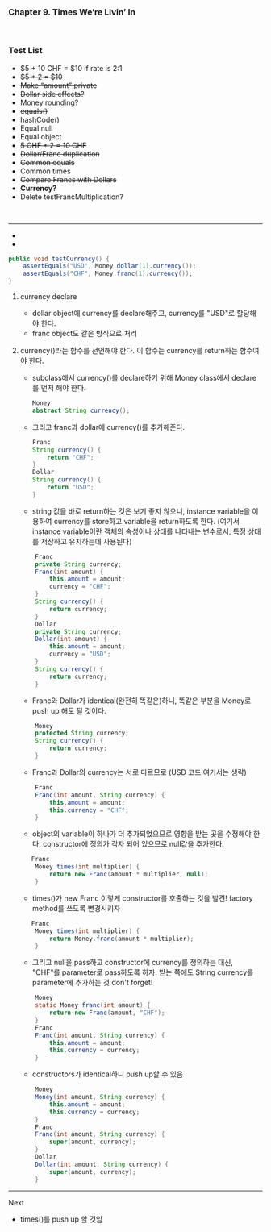 ### Chapter 9. Times We’re Livin’ In
<br>

### Test List
- $5 + 10 CHF = $10 if rate is 2:1
- ~~$5 * 2 = $10~~
- ~~Make “amount” private~~
- ~~Dollar side effects?~~
- Money rounding?
- ~~equals()~~
- hashCode()
- Equal null
- Equal object
- ~~5 CHF * 2 = 10 CHF~~
- ~~Dollar/Franc duplication~~
- ~~Common equals~~
- Common times
- ~~Compare Francs with Dollars~~
- **Currency?**
- Delete testFrancMultiplication?

<br>

---  
- 
- 

```java
public void testCurrency() {
    assertEquals("USD", Money.dollar(1).currency());
    assertEquals("CHF", Money.franc(1).currency());
}
```
  1. currency declare
       - dollar object에 currency를 declare해주고, currency를 "USD"로 할당해야 한다. 
       - franc object도 같은 방식으로 처리
  
  2. currency()라는 함수를 선언해야 한다. 이 함수는 currency를 return하는 함수여야 한다.
       - subclass에서 currency()를 declare하기 위해 Money class에서 declare를 먼저 해야 한다.
  
            ```java
            Money
            abstract String currency();
            ```
        - 그리고 franc과 dollar에 currency()를 추가해준다.
            ```java
            Franc
            String currency() {
                return "CHF";
            }
            Dollar
            String currency() {
                return "USD";
            }
            ```
        - string 값을 바로 return하는 것은 보기 좋지 않으니, instance variable을 이용하여 currency를 store하고 variable을 return하도록 한다. (여기서 instance variable이란 객체의 속성이나 상태를 나타내는 변수로서, 특정 상태를 저장하고 유지하는데 사용된다)
        ```java
            Franc
            private String currency;
            Franc(int amount) {
                this.amount = amount;
                currency = "CHF";
            }
            String currency() {
                return currency;
            }
            Dollar
            private String currency;
            Dollar(int amount) {
                this.amount = amount;
                currency = "USD";
            }
            String currency() {
                return currency;
            }
        ```
        - Franc와 Dollar가 identical(완전히 똑같은)하니, 똑같은 부분을 Money로 push up 해도 될 것이다.
        ```java
            Money
            protected String currency;
            String currency() {
                return currency;
            }  
        ```
        - Franc과 Dollar의 currency는 서로 다르므로 (USD 코드 여기서는 생략)
        ```java
            Franc
            Franc(int amount, String currency) {
                this.amount = amount;
                this.currency = "CHF";
            }  
        ```
        - object의 variable이 하나가 더 추가되었으므로 영향을 받는 곳을 수정해야 한다. constructor에 정의가 각자 되어 있으므로 null값을 추가한다.
        ```java
           Franc
            Money times(int multiplier) {
                return new Franc(amount * multiplier, null);
            } 
        ```
        - times()가 new Franc 이렇게 constructor를 호출하는 것을 발견! factory method를 쓰도록 변경시키자
        ```java
           Franc
            Money times(int multiplier) {
                return Money.franc(amount * multiplier);
            } 
        ```
        - 그리고 null을 pass하고 constructor에 currency를 정의하는 대신, "CHF"를 parameter로 pass하도록 하자. 받는 쪽에도 String currency를 parameter에 추가하는 것 don't forget!
        ```java
            Money
            static Money franc(int amount) {
                return new Franc(amount, "CHF");
            }
            Franc
            Franc(int amount, String currency) {
                this.amount = amount;
                this.currency = currency;
            }
        ```
        - constructors가 identical하니 push up할 수 있음
        ```java
            Money
            Money(int amount, String currency) {
                this.amount = amount;
                this.currency = currency;
            }
            Franc
            Franc(int amount, String currency) {
                super(amount, currency);
            }
            Dollar
            Dollar(int amount, String currency) {
                super(amount, currency);
            }
        ```

___
Next
- times()를 push up 할 것임